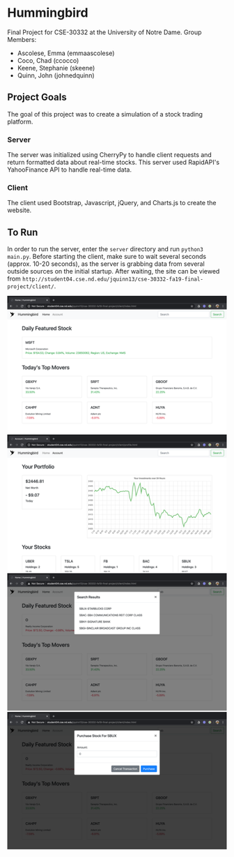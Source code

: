 # Hummingbird
Final Project for CSE-30332 at the University of Notre Dame.
Group Members:
- Ascolese, Emma     (emmaascolese)
- Coco, Chad         (ccocco)
- Keene, Stephanie   (skeene)
- Quinn, John        (johnedquinn)

## Project Goals
The goal of this project was to create a simulation of a stock trading platform.

### Server
The server was initialized using CherryPy to handle client requests and return formatted data about real-time stocks. This server used RapidAPI's YahooFinance API to handle real-time data.

### Client
The client used Bootstrap, Javascript, jQuery, and Charts.js to create the website.

## To Run
In order to run the server, enter the `server` directory and run `python3 main.py`. Before starting the client, make sure to wait several seconds (approx. 10-20 seconds), as the server is grabbing data from several outside sources on the initial startup. After waiting, the site can be viewed from `http://student04.cse.nd.edu/jquinn13/cse-30332-fa19-final-project/client/`.

![Alt text](./client/images/home_page.png?raw=true "Home Page")
![Alt text](./client/images/account_page.png?raw=true "Account Page")
![Alt text](./client/images/search.png?raw=true "Search Results")
![Alt text](./client/images/purchase.png?raw=true "Purchase Modal")